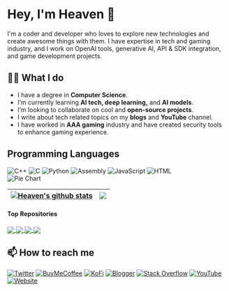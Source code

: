 # Hey, I'm Heaven 👋

I'm a coder and developer who loves to explore new technologies and create awesome things with them. I have expertise in tech and gaming industry, and I work on OpenAI tools, generative AI, API & SDK integration, and game development projects.

## 👨‍💻 What I do
- I have a degree in **Computer Science**.
- I’m currently learning **AI tech, deep learning,** and **AI models**.
- I’m looking to collaborate on cool and **open-source projects**.
- I write about tech related topics on my **blogs** and **YouTube** channel.
- I have worked in **AAA gaming** industry and have created security tools to enhance gaming experience.

## Programming Languages
  <div class="container">
      <div class="badges">
          <img src="https://img.shields.io/badge/C%2B%2B-blue?style=for-the-badge&logo=c%2B%2B" alt="C++">
          <img src="https://img.shields.io/badge/C-red?style=for-the-badge&logo=c" alt="C">
          <img src="https://img.shields.io/badge/Python-yellow?style=for-the-badge&logo=python" alt="Python">
          <img src="https://img.shields.io/badge/Assembly-green?style=for-the-badge&logo=assembly" alt="Assembly">
          <img src="https://img.shields.io/badge/JavaScript-yellow?style=for-the-badge&logo=javascript" alt="JavaScript">
          <img src="https://img.shields.io/badge/HTML-orange?style=for-the-badge&logo=html5" alt="HTML">
      </div>
      <div class="chart">
          <img src="https://chart.googleapis.com/chart?chs=600x400&cht=p&chco=3366FF,FF9900,800080,DC3912,FFFF00&chd=t:73.23,12.36,8.48,5.18,0.49,0.26&chl=C%2B%2B|C|Python|Assembly|JavaScript|HTML&chtt=Languages&chts=000000,20" alt="Pie Chart">
      </div>
  </div>


| <a href="https://github.com/anuraghazra/github-readme-stats"><img align="center" src="https://github-readme-stats.vercel.app/api?username=haseeb-heaven&show_icons=true&include_all_commits=false&theme=buefy&hide_border=true" alt="Heaven's github stats" /></a> | <a href="https://github.com/anuraghazra/github-readme-stats"><img align="center" src="https://github-readme-stats.vercel.app/api/top-langs/?username=haseeb-heaven&layout=compact&theme=buefy&hide_border=true" /></a> |
| ------------- | ------------- |

#### Top Repositories
<a href="https://github.com/haseeb-heaven/LangChain-Coder">
  <img align="center" src="https://github-readme-stats.vercel.app/api/pin/?username=haseeb-heaven&repo=LangChain-Coder&theme=buefy" />
</a>
<a href="https://github.com/haseeb-heaven/AutoBard-Coder">
  <img align="center" src="https://github-readme-stats.vercel.app/api/pin/?username=haseeb-heaven&repo=AutoBard-Coder&theme=buefy" />
</a>
<a href="https://github.com/haseeb-heaven/CodeRunner-Plugin">
  <img align="center" src="https://github-readme-stats.vercel.app/api/pin/?username=haseeb-heaven&repo=CodeRunner-Plugin&theme=buefy" />
</a>
<a href="https://github.com/haseeb-heaven/open-code-interpreter">
  <img align="center" src="https://github-readme-stats.vercel.app/api/pin/?username=haseeb-heaven&repo=open-code-interpreter&theme=buefy" />
</a>

## 📫 How to reach me
[![Twitter](https://img.shields.io/badge/Twitter-1DA1F2?style=for-the-badge&logo=twitter&logoColor=white)](https://twitter.com/haseeb_heaven) 
[![BuyMeCoffee](https://img.shields.io/badge/Buy%20Me%20a%20Coffee-ffdd00?style=for-the-badge&logo=buy-me-a-coffee&logoColor=black)](https://www.buymeacoffee.com/haseebheaven)
[![KoFi](https://img.shields.io/badge/KoFi-ffdd00?style=for-the-badge&logo=Ko-fi&logoColor=orange)](https://ko-fi.com/heavenhm)
[![Blogger](https://img.shields.io/badge/Blogger-FF5722?style=for-the-badge&logo=blogger&logoColor=white)](https://haseeb-heaven.blogspot.com/) 
[![Stack Overflow](https://img.shields.io/badge/-Stackoverflow-FE7A16?style=for-the-badge&logo=stack-overflow&logoColor=white)](https://stackoverflow.com/users/6219626/haseeb-mir) 
[![YouTube](https://img.shields.io/badge/YouTube-FF0000?style=for-the-badge&logo=youtube&logoColor=white)](https://www.youtube.com/@HaseebHeaven/videos) 
[![Website](https://img.shields.io/badge/website-000000?style=for-the-badge&logo=About.me&logoColor=white)](https://haseebmahrhm.editorx.io/haseeb-heaven)

